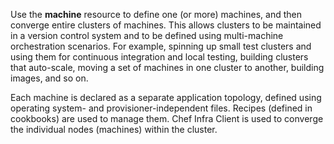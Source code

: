 Use the **machine** resource to define one (or more) machines, and then
converge entire clusters of machines. This allows clusters to be
maintained in a version control system and to be defined using
multi-machine orchestration scenarios. For example, spinning up small
test clusters and using them for continuous integration and local
testing, building clusters that auto-scale, moving a set of machines in
one cluster to another, building images, and so on.

Each machine is declared as a separate application topology, defined
using operating system- and provisioner-independent files. Recipes
(defined in cookbooks) are used to manage them. Chef Infra Client is
used to converge the individual nodes (machines) within the cluster.